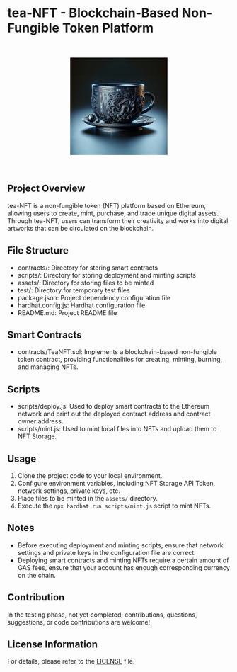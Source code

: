 # tea-NFT - Blockchain-Based Non-Fungible Token Platform

<br/>
<p align="center">
<a href="https://github.com/WhiteLilyDev/tea-NFT" target="_blank">
<img src="https://raw.githubusercontent.com/WhiteLilyDev/tea-NFT/main/assets/teanfttest.png" width="220" alt="tea-NFT logo">
</a>
</p>
<br/>

## Project Overview

tea-NFT is a non-fungible token (NFT) platform based on Ethereum, allowing users to create, mint, purchase, and trade unique digital assets. Through tea-NFT, users can transform their creativity and works into digital artworks that can be circulated on the blockchain.

## File Structure

- contracts/: Directory for storing smart contracts
- scripts/: Directory for storing deployment and minting scripts
- assets/: Directory for storing files to be minted
- test/: Directory for temporary test files
- package.json: Project dependency configuration file
- hardhat.config.js: Hardhat configuration file
- README.md: Project README file

## Smart Contracts

- contracts/TeaNFT.sol: Implements a blockchain-based non-fungible token contract, providing functionalities for creating, minting, burning, and managing NFTs.

## Scripts

- scripts/deploy.js: Used to deploy smart contracts to the Ethereum network and print out the deployed contract address and contract owner address.
- scripts/mint.js: Used to mint local files into NFTs and upload them to NFT Storage.

## Usage

1. Clone the project code to your local environment.
2. Configure environment variables, including NFT Storage API Token, network settings, private keys, etc.
3. Place files to be minted in the `assets/` directory.
4. Execute the `npx hardhat run scripts/mint.js` script to mint NFTs.

## Notes

- Before executing deployment and minting scripts, ensure that network settings and private keys in the configuration file are correct.
- Deploying smart contracts and minting NFTs require a certain amount of GAS fees, ensure that your account has enough corresponding currency on the chain.

## Contribution

In the testing phase, not yet completed, contributions, questions, suggestions, or code contributions are welcome!

## License Information

For details, please refer to the [LICENSE](LICENSE) file.
